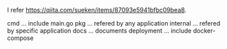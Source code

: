 I refer https://qiita.com/sueken/items/87093e5941bfbc09bea8.

cmd        ... include main.go
pkg        ... refered by any application
internal   ... refered by specific application 
docs       ... documents
deployment ... include docker-compose
